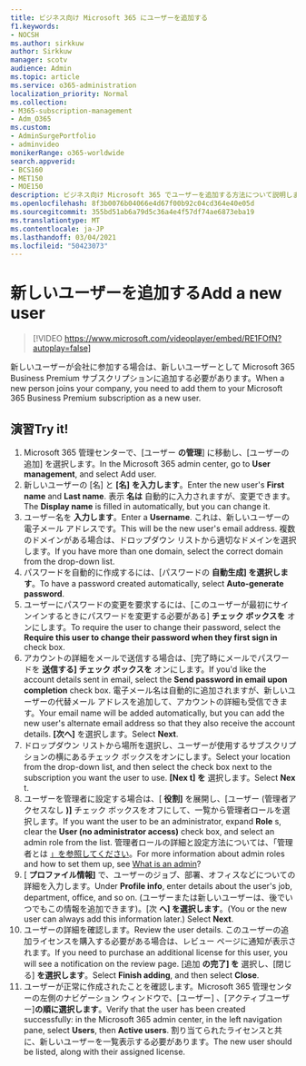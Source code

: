 ```yaml
---
title: ビジネス向け Microsoft 365 にユーザーを追加する
f1.keywords:
- NOCSH
ms.author: sirkkuw
author: Sirkkuw
manager: scotv
audience: Admin
ms.topic: article
ms.service: o365-administration
localization_priority: Normal
ms.collection:
- M365-subscription-management
- Adm_O365
ms.custom:
- AdminSurgePortfolio
- adminvideo
monikerRange: o365-worldwide
search.appverid:
- BCS160
- MET150
- MOE150
description: ビジネス向け Microsoft 365 でユーザーを追加する方法について説明します。
ms.openlocfilehash: 8f3b0076b04066e4d67f00b92c04cd364e40e05d
ms.sourcegitcommit: 355bd51ab6a79d5c36a4e4f57df74ae6873eba19
ms.translationtype: MT
ms.contentlocale: ja-JP
ms.lasthandoff: 03/04/2021
ms.locfileid: "50423073"
---
```

# <a name="add-a-new-user"></a><span data-ttu-id="10bc2-103">新しいユーザーを追加する</span><span class="sxs-lookup"><span data-stu-id="10bc2-103">Add a new user</span></span>

> [!VIDEO https://www.microsoft.com/videoplayer/embed/RE1FOfN?autoplay=false]

<span data-ttu-id="10bc2-104">新しいユーザーが会社に参加する場合は、新しいユーザーとして Microsoft 365 Business Premium サブスクリプションに追加する必要があります。</span><span class="sxs-lookup"><span data-stu-id="10bc2-104">When a new person joins your company, you need to add them to your Microsoft 365 Business Premium subscription as a new user.</span></span>

## <a name="try-it"></a><span data-ttu-id="10bc2-105">演習</span><span class="sxs-lookup"><span data-stu-id="10bc2-105">Try it!</span></span>

1. <span data-ttu-id="10bc2-106">Microsoft 365 管理センターで、[ユーザー **の管理**] に移動し、[ユーザーの追加] を選択します。</span><span class="sxs-lookup"><span data-stu-id="10bc2-106">In the Microsoft 365 admin center, go to **User management**, and select Add user.</span></span>
1. <span data-ttu-id="10bc2-107">新しいユーザーの [名] と **[名]** **を入力します**。</span><span class="sxs-lookup"><span data-stu-id="10bc2-107">Enter the new user's **First name** and **Last name**.</span></span> <span data-ttu-id="10bc2-108">表示 **名は** 自動的に入力されますが、変更できます。</span><span class="sxs-lookup"><span data-stu-id="10bc2-108">The **Display name** is filled in automatically, but you can change it.</span></span>
1. <span data-ttu-id="10bc2-109">ユーザー名を **入力します**。</span><span class="sxs-lookup"><span data-stu-id="10bc2-109">Enter a **Username**.</span></span> <span data-ttu-id="10bc2-110">これは、新しいユーザーの電子メール アドレスです。</span><span class="sxs-lookup"><span data-stu-id="10bc2-110">This will be the new user's email address.</span></span> <span data-ttu-id="10bc2-111">複数のドメインがある場合は、ドロップダウン リストから適切なドメインを選択します。</span><span class="sxs-lookup"><span data-stu-id="10bc2-111">If you have more than one domain, select the correct domain from the drop-down list.</span></span>
1. <span data-ttu-id="10bc2-112">パスワードを自動的に作成するには、[パスワードの **自動生成] を選択します**。</span><span class="sxs-lookup"><span data-stu-id="10bc2-112">To have a password created automatically, select **Auto-generate password**.</span></span>
1. <span data-ttu-id="10bc2-113">ユーザーにパスワードの変更を要求するには、[このユーザーが最初にサインインするときにパスワードを変更する必要がある] **チェック ボックスを** オンにします。</span><span class="sxs-lookup"><span data-stu-id="10bc2-113">To require the user to change their password, select the **Require this user to change their password when they first sign in** check box.</span></span>
1. <span data-ttu-id="10bc2-114">アカウントの詳細をメールで送信する場合は、[完了時にメールでパスワードを **送信する] チェック ボックスを** オンにします。</span><span class="sxs-lookup"><span data-stu-id="10bc2-114">If you'd like the account details sent in email, select the **Send password in email upon completion** check box.</span></span> <span data-ttu-id="10bc2-115">電子メール名は自動的に追加されますが、新しいユーザーの代替メール アドレスを追加して、アカウントの詳細も受信できます。</span><span class="sxs-lookup"><span data-stu-id="10bc2-115">Your email name will be added automatically, but you can add the new user's alternate email address so that they also receive the account details.</span></span> <span data-ttu-id="10bc2-116">**[次へ]** を選択します。</span><span class="sxs-lookup"><span data-stu-id="10bc2-116">Select **Next**.</span></span>
1. <span data-ttu-id="10bc2-117">ドロップダウン リストから場所を選択し、ユーザーが使用するサブスクリプションの横にあるチェック ボックスをオンにします。</span><span class="sxs-lookup"><span data-stu-id="10bc2-117">Select your location from the drop-down list, and then select the check box next to the subscription you want the user to use.</span></span> <span data-ttu-id="10bc2-118">**[Nex t] を** 選択します。</span><span class="sxs-lookup"><span data-stu-id="10bc2-118">Select **Nex** t.</span></span>
1. <span data-ttu-id="10bc2-119">ユーザーを管理者に設定する場合は、[ **役割]** を展開し、[ユーザー (管理者アクセスなし **)]** チェック ボックスをオフにして、一覧から管理者ロールを選択します。</span><span class="sxs-lookup"><span data-stu-id="10bc2-119">If you want the user to be an administrator, expand **Role** s, clear the **User (no administrator access)** check box, and select an admin role from the list.</span></span> <span data-ttu-id="10bc2-120">管理者ロールの詳細と設定方法については、「管理者とは [」を参照してください](what-is-admin.md)。</span><span class="sxs-lookup"><span data-stu-id="10bc2-120">For more information about admin roles and how to set them up, see [What is an admin](what-is-admin.md)?</span></span>
1. <span data-ttu-id="10bc2-121">[ **プロファイル情報]** で、ユーザーのジョブ、部署、オフィスなどについての詳細を入力します。</span><span class="sxs-lookup"><span data-stu-id="10bc2-121">Under **Profile info**, enter details about the user's job, department, office, and so on.</span></span> <span data-ttu-id="10bc2-122">(ユーザーまたは新しいユーザーは、後でいつでもこの情報を追加できます)。[次 **へ] を選択します**。</span><span class="sxs-lookup"><span data-stu-id="10bc2-122">(You or the new user can always add this information later.) Select **Next**.</span></span>
1. <span data-ttu-id="10bc2-123">ユーザーの詳細を確認します。</span><span class="sxs-lookup"><span data-stu-id="10bc2-123">Review the user details.</span></span> <span data-ttu-id="10bc2-124">このユーザーの追加ライセンスを購入する必要がある場合は、レビュー ページに通知が表示されます。</span><span class="sxs-lookup"><span data-stu-id="10bc2-124">If you need to purchase an additional license for this user, you will see a notification on the review page.</span></span> <span data-ttu-id="10bc2-125">[追加 **の完了] を** 選択し、[閉じる] **を選択します**。</span><span class="sxs-lookup"><span data-stu-id="10bc2-125">Select **Finish adding**, and then select **Close**.</span></span>
1. <span data-ttu-id="10bc2-126">ユーザーが正常に作成されたことを確認します。Microsoft 365 管理センターの左側のナビゲーション ウィンドウで、[ユーザー] 、[アクティブユーザー]**の順に選択します**。</span><span class="sxs-lookup"><span data-stu-id="10bc2-126">Verify that the user has been created successfully: in the Microsoft 365 admin center, in the left navigation pane, select **Users**, then **Active users**.</span></span> <span data-ttu-id="10bc2-127">割り当てられたライセンスと共に、新しいユーザーを一覧表示する必要があります。</span><span class="sxs-lookup"><span data-stu-id="10bc2-127">The new user should be listed, along with their assigned license.</span></span>